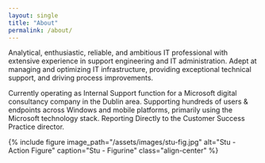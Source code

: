```yaml
---
layout: single
title: "About"
permalink: /about/
---
```


Analytical, enthusiastic, reliable, and ambitious IT professional with extensive experience in support engineering and IT administration.
Adept at managing and optimizing IT infrastructure, providing exceptional technical support, and driving process improvements.

Currently operating as Internal Support function for a Microsoft digital consultancy company in the Dublin area. Supporting hundreds of users & endpoints across Windows and mobile platforms, 
primarily using the Microsoft technology stack. Reporting Directly to the Customer Success Practice director.

{% include figure image_path="/assets/images/stu-fig.jpg" alt="Stu - Action Figure" caption="Stu - Figurine" class="align-center" %}
